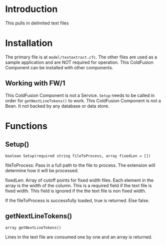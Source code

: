# Introduction

This pulls in delimited text files

# Installation

The primary file is at `model/textextract.cfc`. The other files are used as a sample application and are NOT required for operation. This ColdFusion Component can be installed with other components.

## Working with FW/1

This ColdFusion Component is not a Service. `Setup` needs to be called in order for `getNextLineTokens()` to work.
This ColdFusion Component is not a Bean. It not backed by any database or data store.


# Functions

## Setup()

`boolean Setup(required string fileToProcess, array fixedLen = [])`

fileToProcess: Pass in a full path to the file to process. The extension will determine how it will be processed.

fixedLen: Array of cutoff points for fixed width files. Each element in the array is the width of the column. This is a required field if the text file is fixed width. This field is ignored if the the text file is non fixed width.

If the fileToProcess is successfully loaded, true is returned. Else false.

## getNextLineTokens()

`array getNextLineTokens()`

Lines in the text file are consumed one by one and an array is returned.

